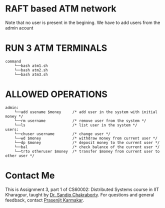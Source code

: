 # RAFT based ATM network
Note that no user is present in the begining. We have to add users from the admin acount

# RUN 3 ATM TERMINALS
    command
        └──bash atm1.sh
        └──bash atm2.sh
        └──bash atm3.sh

# ALLOWED OPERATIONS
    admin:
        └──add usename $money     /* add user in the system with initial money */
        └──rm username            /* remove user from the system */
        └──ls                     /* list user in the system */
    users:
        └──chuser username        /* change user */
        └──wd $money              /* withdraw money from current user */
        └──dp $money              /* deposit money to the current user */
        └──bal                    /* check balance of the current user */
        └──trto otheruser $money  /* transfer $money from current user to other user */

# Contact Me

This is Assignment 3, part 1 of CS60002: Distributed Systems course in IIT Kharagpur, taught by [Dr. Sandip Chakraborty](https://cse.iitkgp.ac.in/~sandipc/). For questions and general feedback, contact [Prasenjit Karmakar](https://www.linkedin.com/in/prasenjit52282).